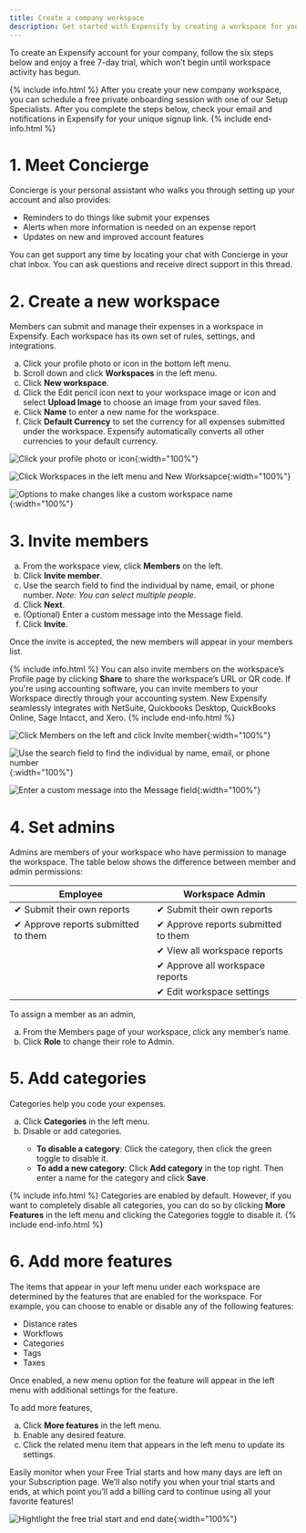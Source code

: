 ```yaml
---
title: Create a company workspace
description: Get started with Expensify by creating a workspace for your company
---
```

<div id="new-expensify" markdown="1">

To create an Expensify account for your company, follow the six steps below and enjoy a free 7-day trial, which won’t begin until workspace activity has begun.

{% include info.html %}
After you create your new company workspace, you can schedule a free private onboarding session with one of our Setup Specialists. After you complete the steps below, check your email and notifications in Expensify for your unique signup link.
{% include end-info.html %}

# 1. Meet Concierge

Concierge is your personal assistant who walks you through setting up your account and also provides:
- Reminders to do things like submit your expenses
- Alerts when more information is needed on an expense report
- Updates on new and improved account features

You can get support any time by locating your chat with Concierge in your chat inbox. You can ask questions and receive direct support in this thread.

# 2. Create a new workspace

Members can submit and manage their expenses in a workspace in Expensify. Each workspace has its own set of rules, settings, and integrations.

<ol type="a">
   <li>Click your profile photo or icon in the bottom left menu.</li>
   <li>Scroll down and click <b>Workspaces</b> in the left menu.</li>
   <li>Click <b>New workspace</b>.</li>
   <li>Click the Edit pencil icon next to your workspace image or icon and select <b>Upload Image</b> to choose an image from your saved files.</li>
   <li>Click <b>Name</b> to enter a new name for the workspace.</li>
   <li>Click <b>Default Currency</b> to set the currency for all expenses submitted under the workspace. Expensify automatically converts all other currencies to your default currency.</li>
</ol>

![Click your profile photo or icon]({{site.url}}/assets/images/ExpensifyHelp_CreateWorkspace_1.png){:width="100%"}

![Click Workspaces in the left menu and New Worksapce]({{site.url}}/assets/images/ExpensifyHelp_CreateWorkspace_2.png){:width="100%"}

![Options to make changes like a custom workspace name]({{site.url}}/assets/images/ExpensifyHelp_CreateWorkspace_3.png){:width="100%"}

# 3. Invite members

<ol type="a">
   <li>From the workspace view, click <b>Members</b> on the left.</li>
   <li>Click <b>Invite member</b>.</li>
   <li>Use the search field to find the individual by name, email, or phone number. <i>Note: You can select multiple people</i>.</li> 
   <li>Click <b>Next</b>.</li> 
   <li>(Optional) Enter a custom message into the Message field.</li> 
   <li>Click <b>Invite</b>.</li>
</ol>
Once the invite is accepted, the new members will appear in your members list. 

{% include info.html %}
You can also invite members on the workspace’s Profile page by clicking **Share** to share the workspace’s URL or QR code.
If you're using accounting software, you can invite members to your Workspace directly through your accounting system. New Expensify seamlessly integrates with NetSuite, Quickbooks Desktop, QuickBooks Online, Sage Intacct, and Xero.
{% include end-info.html %}

![Click Members on the left and click Invite member]({{site.url}}/assets/images/ExpensifyHelp_InviteMembers_1.png){:width="100%"}

![Use the search field to find the individual by name, email, or phone number]({{site.url}}/assets/images/ExpensifyHelp_InviteMembers_2.png){:width="100%"}

![Enter a custom message into the Message field]({{site.url}}/assets/images/ExpensifyHelp_InviteMembers_3.png){:width="100%"}

# 4. Set admins

Admins are members of your workspace who have permission to manage the workspace. The table below shows the difference between member and admin permissions:

| Employee                                  | Workspace Admin                            |
| ----------------------------------------- | ------------------------------------------ |
| &#10004; Submit their own reports         | &#10004; Submit their own reports          |
| &#10004; Approve reports submitted to them| &#10004; Approve reports submitted to them |
|                                           | &#10004; View all workspace reports        |
|                                           | &#10004; Approve all workspace reports     |
|                                           | &#10004; Edit workspace settings           |

To assign a member as an admin, 

<ol type="a">
   <li>From the Members page of your workspace, click any member’s name.</li>
   <li>Click <b>Role</b> to change their role to Admin.</li>
</ol>

# 5. Add categories

Categories help you code your expenses.

<ol type="a">
   <li>Click <b>Categories</b> in the left menu.</li>
   <li>Disable or add categories.</li> 
      <ul>
         <li><b>To disable a category</b>: Click the category, then click the green toggle to disable it.</li>
         <li><b>To add a new category</b>: Click <b>Add category</b> in the top right. Then enter a name for the category and click <b>Save</b>.</li>
      </ul>
</ol>

{% include info.html %}
Categories are enabled by default. However, if you want to completely disable all categories, you can do so by clicking **More Features** in the left menu and clicking the Categories toggle to disable it.
{% include end-info.html %}

# 6. Add more features

The items that appear in your left menu under each workspace are determined by the features that are enabled for the workspace. For example, you can choose to enable or disable any of the following features: 
- Distance rates
- Workflows
- Categories
- Tags
- Taxes 

Once enabled, a new menu option for the feature will appear in the left menu with additional settings for the feature. 

To add more features,

<ol type="a">
   <li>Click <b>More features</b> in the left menu.</li>
   <li>Enable any desired feature.</li> 
   <li>Click the related menu item that appears in the left menu to update its settings.</li>
</ol>

Easily monitor when your Free Trial starts and how many days are left on your Subscription page. We’ll also notify you when your trial starts and ends, at which point you’ll add a billing card to continue using all your favorite features!

![Hightlight the free trial start and end date]({{site.url}}/assets/images/ExpensifyHelp-FreeTrial-1.png){:width="100%"}
 
</div>
